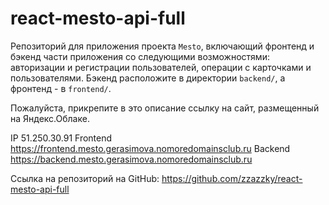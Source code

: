 # react-mesto-api-full
Репозиторий для приложения проекта `Mesto`, включающий фронтенд и бэкенд части приложения со следующими возможностями: авторизации и регистрации пользователей, операции с карточками и пользователями. Бэкенд расположите в директории `backend/`, а фронтенд - в `frontend/`. 
  
Пожалуйста, прикрепите в это описание ссылку на сайт, размещенный на Яндекс.Облаке.

IP  51.250.30.91
Frontend  https://frontend.mesto.gerasimova.nomoredomainsclub.ru
Backend  https://backend.mesto.gerasimova.nomoredomainsclub.ru

Ссылка на репозиторий на GitHub: https://github.com/zzazzky/react-mesto-api-full